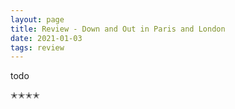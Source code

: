 ```yaml
---
layout: page
title: Review - Down and Out in Paris and London
date: 2021-01-03
tags: review
---
```


todo

✭✭✭✭
